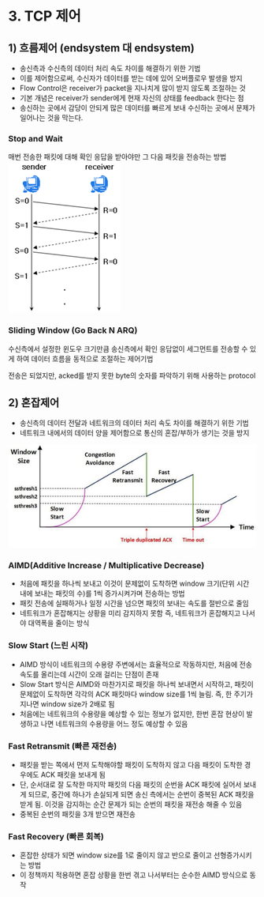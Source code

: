 # 3. TCP 제어
## 1) 흐름제어 (endsystem 대 endsystem)
- 송신측과 수신측의 데이터 처리 속도 차이를 해결하기 위한 기법
- 이를 제어함으로써, 수신자가 데이터를 받는 데에 있어 오버플로우 발생을 방지
- Flow Control은 receiver가 packet을 지나치게 많이 받지 않도록 조절하는 것
- 기본 개념은 receiver가 sender에게 현재 자신의 상태를 feedback 한다는 점
- 송신하는 곳에서 감당이 안되게 많은 데이터를 빠르게 보내 수신하는 곳에서 문제가 일어나는 것을 막는다.

### Stop and Wait
매번 전송한 패킷에 대해 확인 응답을 받아야만 그 다음 패킷을 전송하는 방법
![Alt text](image-6.png)

### Sliding Window (Go Back N ARQ)

수신측에서 설정한 윈도우 크기만큼 송신측에서 확인 응답없이 세그먼트를 전송할 수 있게 하여 데이터 흐름을 동적으로 조절하는 제어기법

전송은 되었지만, acked를 받지 못한 byte의 숫자를 파악하기 위해 사용하는 protocol


## 2) 혼잡제어
- 송신측의 데이터 전달과 네트워크의 데이터 처리 속도 차이를 해결하기 위한 기법
- 네트워크 내에서의 데이터 양을 제어함으로 통신의 혼잡/부하가 생기는 것을 방지

![Alt text](image-7.png)

### AIMD(Additive Increase / Multiplicative Decrease)
- 처음에 패킷을 하나씩 보내고 이것이 문제없이 도착하면 window 크기(단위 시간 내에 보내는 패킷의 수)를 1씩 증가시켜가며 전송하는 방법
- 패킷 전송에 실패하거나 일정 시간을 넘으면 패킷의 보내는 속도를 절반으로 줄임
- 네트워크가 혼잡해지는 상황을 미리 감지하지 못함 즉, 네트워크가 혼잡해지고 나서야 대역폭을 줄이는 방식

### Slow Start (느린 시작)
- AIMD 방식이 네트워크의 수용량 주변에서는 효율적으로 작동하지만, 처음에 전송 속도를 올리는데 시간이 오래 걸리는 단점이 존재
- Slow Start 방식은 AIMD와 마찬가지로 패킷을 하나씩 보내면서 시작하고, 패킷이 문제없이 도착하면 각각의 ACK 패킷마다 window size를 1씩 늘림. 즉, 한 주기가 지나면 window size가 2배로 됨
- 처음에는 네트워크의 수용량을 예상할 수 있는 정보가 없지만, 한번 혼잡 현상이 발생하고 나면 네트워크의 수용량을 어느 정도 예상할 수 있음

### Fast Retransmit (빠른 재전송)
- 패킷을 받는 쪽에서 먼저 도착해야할 패킷이 도착하지 않고 다음 패킷이 도착한 경우에도 ACK 패킷을 보내게 됨
- 단, 순서대로 잘 도착한 마지막 패킷의 다음 패킷의 순번을 ACK 패킷에 실어서 보내게 되므로, 중간에 하나가 손실되게 되면 송신 측에서는 순번이 중복된 ACK 패킷을 받게 됨. 이것을 감지하는 순간 문제가 되는 순번의 패킷을 재전송 해줄 수 있음
- 중복된 순번의 패킷을 3개 받으면 재전송

### Fast Recovery (빠른 회복)
- 혼잡한 상태가 되면 window size를 1로 줄이지 않고 반으로 줄이고 선형증가시키는 방법
- 이 정책까지 적용하면 혼잡 상황을 한번 겪고 나서부터는 순수한 AIMD 방식으로 동작
